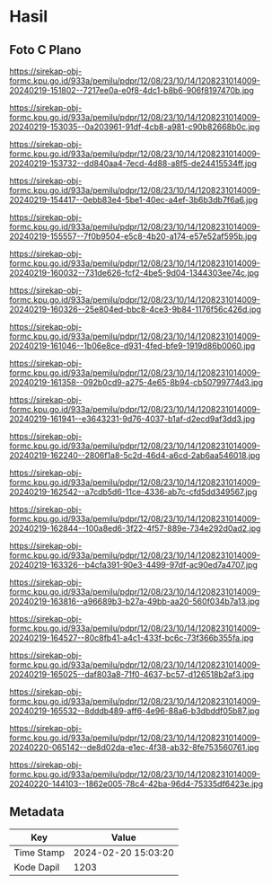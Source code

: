 # Hasil

## Foto C Plano

https://sirekap-obj-formc.kpu.go.id/933a/pemilu/pdpr/12/08/23/10/14/1208231014009-20240219-151802--7217ee0a-e0f8-4dc1-b8b6-906f8197470b.jpg

https://sirekap-obj-formc.kpu.go.id/933a/pemilu/pdpr/12/08/23/10/14/1208231014009-20240219-153035--0a203961-91df-4cb8-a981-c90b82668b0c.jpg

https://sirekap-obj-formc.kpu.go.id/933a/pemilu/pdpr/12/08/23/10/14/1208231014009-20240219-153732--dd840aa4-7ecd-4d88-a8f5-de24415534ff.jpg

https://sirekap-obj-formc.kpu.go.id/933a/pemilu/pdpr/12/08/23/10/14/1208231014009-20240219-154417--0ebb83e4-5be1-40ec-a4ef-3b6b3db7f6a6.jpg

https://sirekap-obj-formc.kpu.go.id/933a/pemilu/pdpr/12/08/23/10/14/1208231014009-20240219-155557--7f0b9504-e5c8-4b20-a174-e57e52af595b.jpg

https://sirekap-obj-formc.kpu.go.id/933a/pemilu/pdpr/12/08/23/10/14/1208231014009-20240219-160032--731de626-fcf2-4be5-9d04-1344303ee74c.jpg

https://sirekap-obj-formc.kpu.go.id/933a/pemilu/pdpr/12/08/23/10/14/1208231014009-20240219-160326--25e804ed-bbc8-4ce3-9b84-1176f56c426d.jpg

https://sirekap-obj-formc.kpu.go.id/933a/pemilu/pdpr/12/08/23/10/14/1208231014009-20240219-161046--1b06e8ce-d931-4fed-bfe9-1919d86b0060.jpg

https://sirekap-obj-formc.kpu.go.id/933a/pemilu/pdpr/12/08/23/10/14/1208231014009-20240219-161358--092b0cd9-a275-4e65-8b94-cb50799774d3.jpg

https://sirekap-obj-formc.kpu.go.id/933a/pemilu/pdpr/12/08/23/10/14/1208231014009-20240219-161941--e3643231-9d76-4037-b1af-d2ecd9af3dd3.jpg

https://sirekap-obj-formc.kpu.go.id/933a/pemilu/pdpr/12/08/23/10/14/1208231014009-20240219-162240--2806f1a8-5c2d-46d4-a6cd-2ab6aa546018.jpg

https://sirekap-obj-formc.kpu.go.id/933a/pemilu/pdpr/12/08/23/10/14/1208231014009-20240219-162542--a7cdb5d6-11ce-4336-ab7c-cfd5dd349567.jpg

https://sirekap-obj-formc.kpu.go.id/933a/pemilu/pdpr/12/08/23/10/14/1208231014009-20240219-162844--100a8ed6-3f22-4f57-889e-734e292d0ad2.jpg

https://sirekap-obj-formc.kpu.go.id/933a/pemilu/pdpr/12/08/23/10/14/1208231014009-20240219-163326--b4cfa391-90e3-4499-97df-ac90ed7a4707.jpg

https://sirekap-obj-formc.kpu.go.id/933a/pemilu/pdpr/12/08/23/10/14/1208231014009-20240219-163816--a96689b3-b27a-49bb-aa20-560f034b7a13.jpg

https://sirekap-obj-formc.kpu.go.id/933a/pemilu/pdpr/12/08/23/10/14/1208231014009-20240219-164527--80c8fb41-a4c1-433f-bc6c-73f366b355fa.jpg

https://sirekap-obj-formc.kpu.go.id/933a/pemilu/pdpr/12/08/23/10/14/1208231014009-20240219-165025--daf803a8-71f0-4637-bc57-d126518b2af3.jpg

https://sirekap-obj-formc.kpu.go.id/933a/pemilu/pdpr/12/08/23/10/14/1208231014009-20240219-165532--8dddb489-aff6-4e96-88a6-b3dbddf05b87.jpg

https://sirekap-obj-formc.kpu.go.id/933a/pemilu/pdpr/12/08/23/10/14/1208231014009-20240220-065142--de8d02da-e1ec-4f38-ab32-8fe753560761.jpg

https://sirekap-obj-formc.kpu.go.id/933a/pemilu/pdpr/12/08/23/10/14/1208231014009-20240220-144103--1862e005-78c4-42ba-96d4-75335df6423e.jpg


## Metadata

| Key        | Value               |
| ---------- | ------------------- |
| Time Stamp | 2024-02-20 15:03:20 |
| Kode Dapil | 1203                |



